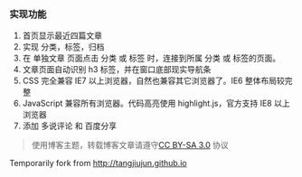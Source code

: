 
### 实现功能

  1. 首页显示最近四篇文章
  2. 实现 分类，标签，归档
  3. 在 单独文章 页面点击 分类 或 标签 时，连接到所属 分类 或 标签的页面。
  4. 文章页面自动识别 h3 标签，并在窗口底部现实导航条
  5. CSS 完全兼容 IE7 以上浏览器，自然也兼容其它浏览器了。IE6 整体布局较完整
  6. JavaScript 兼容所有浏览器。代码高亮使用 highlight.js，官方支持 IE8 以上浏览器
  7. 添加 多说评论 和 百度分享

> 使用博客主题，转载博客文章请遵守[CC BY-SA 3.0](http://creativecommons.org/licenses/by-sa/3.0/cn/) 协议

Temporarily fork from http://tangjiujun.github.io